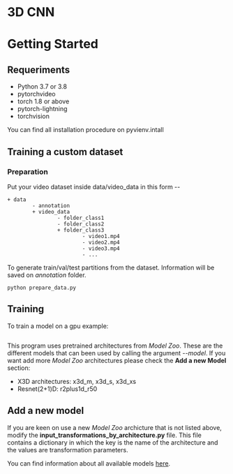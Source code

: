# 3D CNN

# Getting Started
## Requeriments
* Python 3.7 or 3.8
* pytorchvideo
* torch 1.8 or above
* pytorch-lightning
* torchvision

You can find all installation procedure on pyvienv.intall

## Training a custom dataset
### Preparation
Put your video dataset inside data/video_data in this form --

```
+ data
        - annotation
        + video_data
                - folder_class1
                - folder_class2
                + folder_class3
                        - video1.mp4
                        - video2.mp4
                        - video3.mp4
                        - ...        
```

To generate train/val/test partitions from the dataset. Information will be saved on *annotation* folder.

```
python prepare_data.py
```

## Training

To train a model on a gpu example:

```srun --mem 8G gres=gpu:1 --time=23:55:00 python train.py --model=x3d_s --use_cuda --gpus=1 --max_epochs=150
```

This program uses pretrained architectures from *Model Zoo*. These are the different models that can been used by calling the argument *--model*. If you want add more *Model Zoo* architectures please check the **Add a new Model** section:
* X3D architectures: x3d_m, x3d_s, x3d_xs
* Resnet(2+1)D: r2plus1d_r50

## Add a new model
If you are keen on use a new *Model Zoo* archicture that is not listed above, modify the **input_transformations_by_architecture.py** file. This file contains a dictionary in which the key is the name of the architecture and the values are transformation parameters.

You can find information about all available models [here](https://pytorchvideo.readthedocs.io/en/latest/model_zoo.html).


